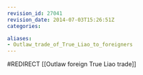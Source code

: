 ```yaml
---
revision_id: 27041
revision_date: 2014-07-03T15:26:51Z
categories:

aliases:
- Outlaw_trade_of_True_Liao_to_foreigners
---
```


#REDIRECT [[Outlaw foreign True Liao trade]]